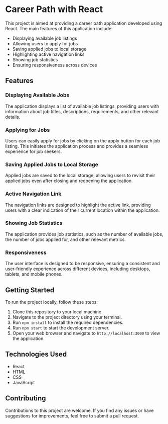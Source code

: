 # Career Path with React

This project is aimed at providing a career path application developed using React. The main features of this application include:

- Displaying available job listings
- Allowing users to apply for jobs
- Saving applied jobs to local storage
- Highlighting active navigation links
- Showing job statistics
- Ensuring responsiveness across devices

## Features

### Displaying Available Jobs

The application displays a list of available job listings, providing users with information about job titles, descriptions, requirements, and other relevant details.

### Applying for Jobs

Users can easily apply for jobs by clicking on the apply button for each job listing. This initiates the application process and provides a seamless experience for job seekers.

### Saving Applied Jobs to Local Storage

Applied jobs are saved to the local storage, allowing users to revisit their applied jobs even after closing and reopening the application.

### Active Navigation Link

The navigation links are designed to highlight the active link, providing users with a clear indication of their current location within the application.

### Showing Job Statistics

The application provides job statistics, such as the number of available jobs, the number of jobs applied for, and other relevant metrics.

### Responsiveness

The user interface is designed to be responsive, ensuring a consistent and user-friendly experience across different devices, including desktops, tablets, and mobile phones.

## Getting Started

To run the project locally, follow these steps:

1. Clone this repository to your local machine.
2. Navigate to the project directory using your terminal.
3. Run `npm install` to install the required dependencies.
4. Run `npm start` to start the development server.
5. Open your web browser and navigate to `http://localhost:3000` to view the application.

## Technologies Used

- React
- HTML
- CSS
- JavaScript

## Contributing

Contributions to this project are welcome. If you find any issues or have suggestions for improvements, feel free to submit a pull request.


